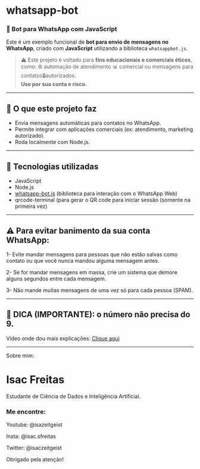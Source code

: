# whatsapp-bot
### 🤖 Bot para WhatsApp com JavaScript

Este é um exemplo funcional de **bot para envio de mensagens no WhatsApp**, criado com **JavaScript** utilizando a biblioteca `whatsappbot.js`.

> ⚠️ Este projeto é voltado para **fins educacionais e comerciais éticos**, como: ⚙️ automação de atendimento 📊 comercial ou mensagens para contatos🔒autorizados.  
> **Use por sua conta e risco.**
> 
---

## 🚀 O que este projeto faz

- Envia mensagens automáticas para contatos no WhatsApp.
- Permite integrar com aplicações comerciais (ex: atendimento, marketing autorizado).
- Roda localmente com Node.js.

---

## 🧠 Tecnologias utilizadas

- JavaScript
- Node.js
- [whatsapp-bot.js](https://www.npmjs.com/package/whatsappbot.js) (biblioteca para interação com o WhatsApp Web)
- qrcode-terminal (para gerar o QR code para iniciar sessão (somente na primeira vez)

---

## ⚠️ Para evitar banimento da sua conta WhatsApp:



1- Evite mandar mensagens para pessoas que não estão salvas como contato ou que você nunca mandou alguma mensagem antes.



2- Se for mandar mensagens em massa, crie um sistema que demore alguns segundos entre cada mensagem.



3- Não mande muitas mensagens de uma vez só para cada pessoa (SPAM).



---

## 👀 DICA (IMPORTANTE): o número não precisa do 9.

Vídeo onde dou mais explicações:  [Clique aqui](https://youtu.be/vsmnOTSONUg?si=4FsLZ0xE60skf8Rw)

--------------------------
Sobre mim:




# Isac Freitas





Estudante de Ciência de Dados e Inteligência Artificial.




### Me encontre:



Youtube: @isazeitgeist



Insta: @isac.sfreitas



Twitter: @isaczeitgeist




Obrigado pela atenção!
